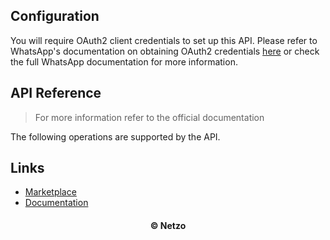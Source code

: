 ## Configuration

You will require OAuth2 client credentials to set up this API. Please refer to
WhatsApp's documentation on obtaining OAuth2 credentials
[here](https://developers.facebook.com/docs/whatsapp/cloud-api/get-started) or check
the full WhatsApp documentation for more information.

## API Reference

> For more information refer to the official documentation

The following operations are supported by the API.

## Links

- [Marketplace](https://app.netzo.io/resources/resource-http-whatsapp-business-cloud)
- [Documentation](https://developers.facebook.com/docs/whatsapp)

<div align="center">
  <h4>© Netzo</h4>
</div>
